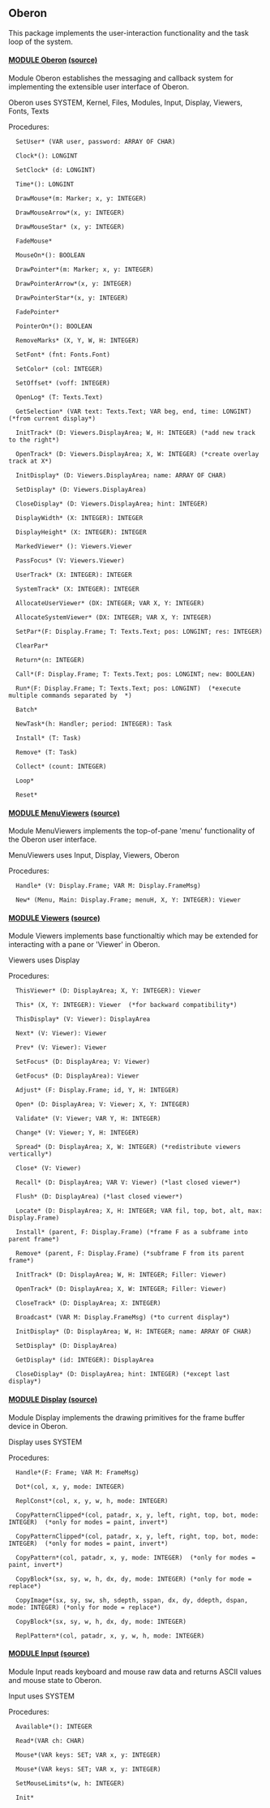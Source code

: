 ## Oberon
This package implements the user-interaction functionality and the task loop of the system.



#### [MODULE Oberon](https://github.com/io-core/doc/blob/main/Oberon/Oberon.Mod) [(source)](https://github.com/io-core/Oberon/blob/main/Oberon.Mod)
Module Oberon establishes the messaging and callback system for implementing the extensible user interface of Oberon.

Oberon uses SYSTEM, Kernel, Files, Modules, Input, Display, Viewers, Fonts, Texts



Procedures:
```
  SetUser* (VAR user, password: ARRAY OF CHAR)

  Clock*(): LONGINT

  SetClock* (d: LONGINT)

  Time*(): LONGINT

  DrawMouse*(m: Marker; x, y: INTEGER)

  DrawMouseArrow*(x, y: INTEGER)

  DrawMouseStar* (x, y: INTEGER)

  FadeMouse*

  MouseOn*(): BOOLEAN

  DrawPointer*(m: Marker; x, y: INTEGER)

  DrawPointerArrow*(x, y: INTEGER)

  DrawPointerStar*(x, y: INTEGER)

  FadePointer*

  PointerOn*(): BOOLEAN

  RemoveMarks* (X, Y, W, H: INTEGER)

  SetFont* (fnt: Fonts.Font)

  SetColor* (col: INTEGER)

  SetOffset* (voff: INTEGER)

  OpenLog* (T: Texts.Text)

  GetSelection* (VAR text: Texts.Text; VAR beg, end, time: LONGINT) (*from current display*)

  InitTrack* (D: Viewers.DisplayArea; W, H: INTEGER) (*add new track to the right*)

  OpenTrack* (D: Viewers.DisplayArea; X, W: INTEGER) (*create overlay track at X*)

  InitDisplay* (D: Viewers.DisplayArea; name: ARRAY OF CHAR)

  SetDisplay* (D: Viewers.DisplayArea)

  CloseDisplay* (D: Viewers.DisplayArea; hint: INTEGER)

  DisplayWidth* (X: INTEGER): INTEGER

  DisplayHeight* (X: INTEGER): INTEGER

  MarkedViewer* (): Viewers.Viewer

  PassFocus* (V: Viewers.Viewer)

  UserTrack* (X: INTEGER): INTEGER

  SystemTrack* (X: INTEGER): INTEGER

  AllocateUserViewer* (DX: INTEGER; VAR X, Y: INTEGER)

  AllocateSystemViewer* (DX: INTEGER; VAR X, Y: INTEGER)

  SetPar*(F: Display.Frame; T: Texts.Text; pos: LONGINT; res: INTEGER)

  ClearPar*

  Return*(n: INTEGER)

  Call*(F: Display.Frame; T: Texts.Text; pos: LONGINT; new: BOOLEAN)

  Run*(F: Display.Frame; T: Texts.Text; pos: LONGINT)  (*execute multiple commands separated by  *)

  Batch*

  NewTask*(h: Handler; period: INTEGER): Task

  Install* (T: Task)

  Remove* (T: Task)

  Collect* (count: INTEGER)

  Loop*

  Reset*

```


#### [MODULE MenuViewers](https://github.com/io-core/doc/blob/main/Oberon/MenuViewers.Mod) [(source)](https://github.com/io-core/Oberon/blob/main/MenuViewers.Mod)
Module MenuViewers implements the top-of-pane 'menu' functionality of the Oberon user interface. 

MenuViewers uses Input, Display, Viewers, Oberon



Procedures:
```
  Handle* (V: Display.Frame; VAR M: Display.FrameMsg)

  New* (Menu, Main: Display.Frame; menuH, X, Y: INTEGER): Viewer

```


#### [MODULE Viewers](https://github.com/io-core/doc/blob/main/Oberon/Viewers.Mod) [(source)](https://github.com/io-core/Oberon/blob/main/Viewers.Mod)
Module Viewers implements base functionaltiy which may be extended for interacting with a pane or 'Viewer' in Oberon.

Viewers uses Display



Procedures:
```
  ThisViewer* (D: DisplayArea; X, Y: INTEGER): Viewer

  This* (X, Y: INTEGER): Viewer  (*for backward compatibility*)

  ThisDisplay* (V: Viewer): DisplayArea

  Next* (V: Viewer): Viewer

  Prev* (V: Viewer): Viewer

  SetFocus* (D: DisplayArea; V: Viewer)

  GetFocus* (D: DisplayArea): Viewer

  Adjust* (F: Display.Frame; id, Y, H: INTEGER)

  Open* (D: DisplayArea; V: Viewer; X, Y: INTEGER)

  Validate* (V: Viewer; VAR Y, H: INTEGER)

  Change* (V: Viewer; Y, H: INTEGER)

  Spread* (D: DisplayArea; X, W: INTEGER) (*redistribute viewers vertically*)

  Close* (V: Viewer)

  Recall* (D: DisplayArea; VAR V: Viewer) (*last closed viewer*)

  Flush* (D: DisplayArea) (*last closed viewer*)

  Locate* (D: DisplayArea; X, H: INTEGER; VAR fil, top, bot, alt, max: Display.Frame)

  Install* (parent, F: Display.Frame) (*frame F as a subframe into parent frame*)

  Remove* (parent, F: Display.Frame) (*subframe F from its parent frame*)

  InitTrack* (D: DisplayArea; W, H: INTEGER; Filler: Viewer)

  OpenTrack* (D: DisplayArea; X, W: INTEGER; Filler: Viewer)

  CloseTrack* (D: DisplayArea; X: INTEGER)

  Broadcast* (VAR M: Display.FrameMsg) (*to current display*)

  InitDisplay* (D: DisplayArea; W, H: INTEGER; name: ARRAY OF CHAR)

  SetDisplay* (D: DisplayArea)

  GetDisplay* (id: INTEGER): DisplayArea

  CloseDisplay* (D: DisplayArea; hint: INTEGER) (*except last display*)

```


#### [MODULE Display](https://github.com/io-core/doc/blob/main/Oberon/Display.Mod) [(source)](https://github.com/io-core/Oberon/blob/main/Display.Mod)
Module Display implements the drawing primitives for the frame buffer device in Oberon.

Display uses SYSTEM



Procedures:
```
  Handle*(F: Frame; VAR M: FrameMsg)

  Dot*(col, x, y, mode: INTEGER)

  ReplConst*(col, x, y, w, h, mode: INTEGER)

  CopyPatternClipped*(col, patadr, x, y, left, right, top, bot, mode: INTEGER)  (*only for modes = paint, invert*)

  CopyPatternClipped*(col, patadr, x, y, left, right, top, bot, mode: INTEGER)  (*only for modes = paint, invert*)

  CopyPattern*(col, patadr, x, y, mode: INTEGER)  (*only for modes = paint, invert*)

  CopyBlock*(sx, sy, w, h, dx, dy, mode: INTEGER) (*only for mode = replace*)

  CopyImage*(sx, sy, sw, sh, sdepth, sspan, dx, dy, ddepth, dspan, mode: INTEGER) (*only for mode = replace*)

  CopyBlock*(sx, sy, w, h, dx, dy, mode: INTEGER)

  ReplPattern*(col, patadr, x, y, w, h, mode: INTEGER)

```


#### [MODULE Input](https://github.com/io-core/doc/blob/main/Oberon/Input.Mod) [(source)](https://github.com/io-core/Oberon/blob/main/Input.Mod)
Module Input reads keyboard and mouse raw data and returns ASCII values and mouse state to Oberon.

Input uses SYSTEM



Procedures:
```
  Available*(): INTEGER

  Read*(VAR ch: CHAR)

  Mouse*(VAR keys: SET; VAR x, y: INTEGER)

  Mouse*(VAR keys: SET; VAR x, y: INTEGER)

  SetMouseLimits*(w, h: INTEGER)

  Init*

```
